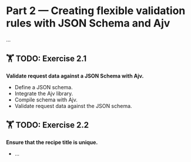 # Part 2 — Creating flexible validation rules with JSON Schema and Ajv

...

## 🏋️ TODO: Exercise 2.1

**Validate request data against a JSON Schema with Ajv.**

- Define a JSON schema.
- Integrate the Ajv library.
- Compile schema with Ajv.
- Validate request data against the JSON schema.

## 🏋️ TODO: Exercise 2.2

**Ensure that the recipe title is unique.**

- ...

<!--

Outline:

- The benefits of defining validation rules with JSON Schema
- Validating our data against a JSON schema with Ajv
- Exercise 2.1
- How schema builders can help us build our JSON schemas faster
- Adding custom validation logic with Ajv keywords
- Exercise 2.2

TODO:

- [ ] Pull in content from article 'Get started with validation in Node.js'
- [ ] We're going to be using JSON Schema and Ajv in the context of an API
      built with Node.js, but it can be used anywhere: client side JavaScript,
      a command line tool etc.
-->
